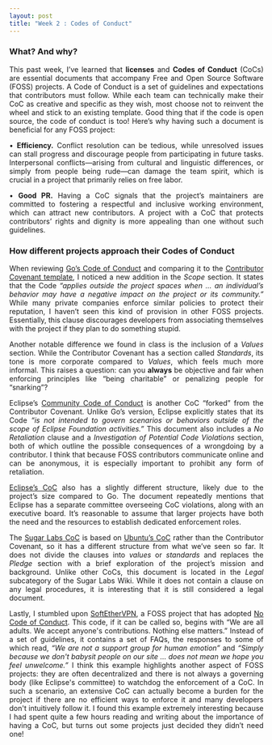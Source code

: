```yaml
---
layout: post
title: "Week 2 : Codes of Conduct"
---
```

<div style='text-align: justify;'>

### What? And why?

This past week, I’ve learned that **licenses** and **Codes of Conduct** (CoCs) are essential documents that accompany Free and Open Source Software (FOSS) projects. A Code of Conduct is a set of guidelines and expectations that contributors must follow. While each team can technically make their CoC as creative and specific as they wish, most choose not to reinvent the wheel and stick to an existing template. Good thing that if the code is open source, the code of conduct is too! Here’s why having such a document is beneficial for any FOSS project:

•	**Efficiency.** Conflict resolution can be tedious, while unresolved issues can stall progress and discourage people from participating in future tasks. Interpersonal conflicts—arising from cultural and linguistic differences, or simply from people being rude—can damage the team spirit, which is crucial in a project that primarily relies on free labor.

•	**Good PR.** Having a CoC signals that the project’s maintainers are committed to fostering a respectful and inclusive working environment, which can attract new contributors. A project with a CoC that protects contributors’ rights and dignity is more appealing than one without such guidelines.

### How different projects approach their Codes of Conduct

When reviewing [Go’s Code of Conduct][Go] and comparing it to the [Contributor Covenant template][Covenant], I noticed a new addition in the *Scope* section. It states that the Code *“applies outside the project spaces when … an individual’s behavior may have a negative impact on the project or its community.”* While many private companies enforce similar policies to protect their reputation, I haven’t seen this kind of provision in other FOSS projects. Essentially, this clause discourages developers from associating themselves with the project if they plan to do something stupid.

Another notable difference we found in class is the inclusion of a *Values* section. While the Contributor Covenant has a section called *Standards*, its tone is more corporate compared to *Values*, which feels much more informal. This raises a question: can you **always** be objective and fair when enforcing principles like “being charitable” or penalizing people for “snarking”?

Eclipse’s [Community Code of Conduct][Ecl] is another CoC “forked” from the Contributor Covenant. Unlike Go’s version, Eclipse explicitly states that its Code *“is not intended to govern scenarios or behaviors outside of the scope of Eclipse Foundation activities.”* This document also includes a *No Retaliation* clause and a *Investigation of Potential Code Violations* section, both of which outline the possible consequences of a wrongdoing by a contributor. I think that because FOSS contributors communicate online and can be anonymous, it is especially important to prohibit any form of retaliation.

[Eclipse’s CoC][Ecl] also has a slightly different structure, likely due to the project’s size compared to Go. The document repeatedly mentions that Eclipse has a separate committee overseeing CoC violations, along with an executive board. It’s reasonable to assume that larger projects have both the need and the resources to establish dedicated enforcement roles.

The [Sugar Labs CoC][SL] is based on [Ubuntu’s CoC][UB] rather than the Contributor Covenant, so it has a different structure from what we’ve seen so far. It does not divide the clauses into _values_ or _standards_ and replaces the *Pledge* section with a brief exploration of the project’s mission and background. Unlike other CoCs, this document is located in the *Legal* subcategory of the Sugar Labs Wiki. While it does not contain a clause on any legal procedures, it is interesting that it is still considered a legal document.

Lastly, I stumbled upon [SoftEtherVPN][SEVPN], a FOSS project that has adopted [No Code of Conduct][Nococ]. This code, if it can be called so, begins with “We are all adults. We accept anyone's contributions. Nothing else matters.” Instead of a set of guidelines, it contains a set of FAQs, the responses to some of which read, _“We are not a support group for human emotion”_ and _“Simply because we don't babysit people on our site … does not mean we hope you feel unwelcome.”_ I think this example highlights another aspect of FOSS projects: they are often decentralized and there is not always a governing body (like Eclipse's committee) to watchdog the enforcement of a CoC. In such a scenario, an extensive CoC can actually become a burden for the project if there are no efficient ways to enforce it and many developers don't intuitively follow it. I found this example extremely interesting because I had spent quite a few hours reading and writing about the importance of having a CoC, but turns out some projects just decided they didn’t need one!

</div>

[Go]: [https://go.dev/conduct]
[Covenant]: [https://www.contributor-covenant.org/]
[Ecl]: [https://www.eclipse.org/org/documents/Community_Code_of_Conduct.php]
[SL]: [https://wiki.sugarlabs.org/go/Sugar_Labs/Legal/Code_of_Conduct]
[UB]: [https://ubuntu.com/community/ethos/code-of-conduct]
[SEVPN]: [https://github.com/SoftEtherVPN/SoftEtherVPN/blob/master/CODE_OF_CONDUCT.md]
[Nococ]: [https://nocodeofconduct.com/]

